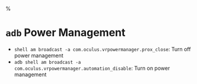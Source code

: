 %

# `adb` Power Management

- `shell am broadcast -a com.oculus.vrpowermanager.prox_close`: Turn off power management
- `adb shell am broadcast -a com.oculus.vrpowermanager.automation_disable`: Turn on power management
